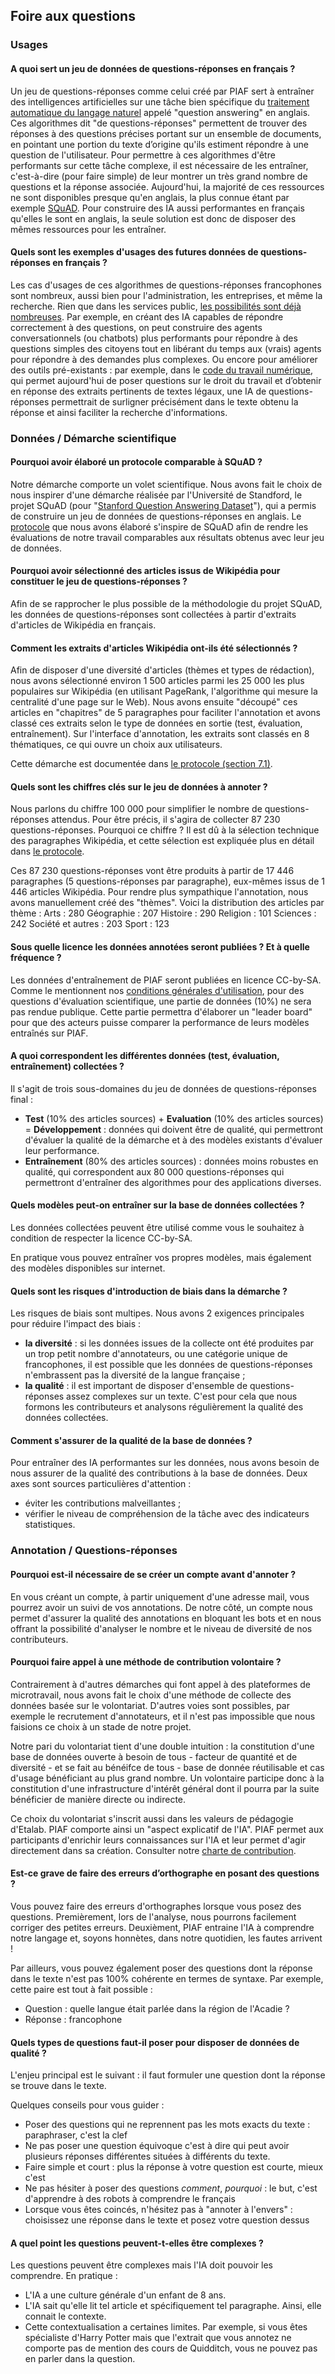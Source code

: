 ## Foire aux questions

### Usages

#### A quoi sert un jeu de données de questions-réponses en français ?

Un jeu de questions-réponses comme celui créé par PIAF sert à entraîner des intelligences artificielles sur une tâche bien spécifique du [traitement automatique du langage naturel](https://fr.wikipedia.org/wiki/Traitement_automatique_du_langage_naturel) appelé "question answering" en anglais. Ces algorithmes dit "de questions-réponses" permettent de trouver des réponses à des questions précises portant sur un ensemble de documents, en pointant une portion du texte d’origine qu'ils estiment répondre à une question de l'utilisateur. Pour permettre à ces algorithmes d'être performants sur cette tâche complexe, il est nécessaire de les entraîner, c'est-à-dire (pour faire simple) de leur montrer un très grand nombre de questions et la réponse associée. Aujourd'hui, la majorité de ces ressources ne sont disponibles presque qu'en anglais, la plus connue étant par exemple [SQuAD](https://rajpurkar.github.io/SQuAD-explorer/). Pour construire des IA aussi performantes en français qu'elles le sont en anglais, la seule solution est donc de disposer des mêmes ressources pour les entraîner.

#### Quels sont les exemples d'usages des futures données de questions-réponses en français ?

Les cas d'usages de ces algorithmes de questions-réponses francophones sont nombreux, aussi bien pour l'administration, les entreprises, et même la recherche. Rien que dans les services public, [les possibilités sont déjà nombreuses](https://piaf.etalab.studio/cas-usage/). Par exemple, en créant des IA capables de répondre correctement à des questions, on peut construire des agents conversationnels (ou chatbots) plus performants pour répondre à des questions simples des citoyens tout en libérant du temps aux (vrais) agents pour répondre à des demandes plus complexes. Ou encore pour améliorer des outils pré-existants : par exemple, dans le [code du travail numérique](https://code.travail.gouv.fr/), qui permet aujourd'hui de poser questions sur le droit du travail et d’obtenir en réponse des extraits pertinents de textes légaux, une IA de questions-réponses permettrait de surligner précisément dans le texte obtenu la réponse et ainsi faciliter la recherche d'informations.

### Données / Démarche scientifique

#### Pourquoi avoir élaboré un protocole comparable à SQuAD ?

Notre démarche comporte un volet scientifique. Nous avons fait le choix de nous inspirer d'une démarche réalisée par l'Université de Standford, le projet SQuAD (pour "[Stanford Question Answering Dataset](https://rajpurkar.github.io/SQuAD-explorer/)"), qui a permis de construire un jeu de données de questions-réponses en anglais. Le [protocole](https://piaf.etalab.studio/protocole-fr/) que nous avons élaboré s'inspire de SQuAD afin de rendre les évaluations de notre travail comparables aux résultats obtenus avec leur jeu de données.

#### Pourquoi avoir sélectionné des articles issus de Wikipédia pour constituer le jeu de questions-réponses ?

Afin de se rapprocher le plus possible de la méthodologie du projet SQuAD, les données de questions-réponses sont collectées à partir d'extraits d'articles de Wikipédia en français.

#### Comment les extraits d'articles Wikipédia ont-ils été sélectionnés ?

Afin de disposer d'une diversité d'articles (thèmes et types de rédaction), nous avons sélectionné environ 1 500 articles parmi les 25 000 les plus populaires sur Wikipédia (en utilisant PageRank, l'algorithme qui mesure la centralité d'une page sur le Web). Nous avons ensuite "découpé" ces articles en "chapitres" de 5 paragraphes pour faciliter l'annotation et avons classé ces extraits selon le type de données en sortie (test, évaluation, entraînement). Sur l'interface d'annotation, les extraits sont classés en 8 thématiques, ce qui ouvre un choix aux utilisateurs.

Cette démarche est documentée dans [le protocole (section 7.1)](https://piaf.etalab.studio/protocole-fr).

#### Quels sont les chiffres clés sur le jeu de données à annoter ?

Nous parlons du chiffre 100 000 pour simplifier le nombre de questions-réponses attendus. Pour être précis, il s'agira de collecter 87 230 questions-réponses. Pourquoi ce chiffre ? Il est dû à la sélection technique des paragraphes Wikipédia, et cette sélection est expliquée plus en détail dans [le protocole](https://piaf.etalab.studio/protocole-fr/).

Ces 87 230 questions-réponses vont être produits à partir de 17 446 paragraphes (5 questions-réponses par paragraphe), eux-mêmes issus de 1 446 articles Wikipédia. Pour rendre plus sympathique l'annotation, nous avons manuellement créé des "thèmes". Voici la distribution des articles par thème :
Arts : 280
Géographie : 207
Histoire : 290
Religion : 101
Sciences : 242
Société et autres : 203
Sport : 123

#### Sous quelle licence les données annotées seront publiées ? Et à quelle fréquence ?

Les données d'entraînement de PIAF seront publiées en licence CC-by-SA. Comme le mentionnent nos [conditions générales d'utilisation](https://piaf.etalab.studio/cgu.html), pour des questions d'évaluation scientifique, une partie de données (10%) ne sera pas rendue publique. Cette partie permettra d'élaborer un "leader board" pour que des acteurs puisse comparer la performance de leurs modèles entraînés sur PIAF.

#### A quoi correspondent les différentes données (test, évaluation, entraînement) collectées ?

Il s'agit de trois sous-domaines du jeu de données de questions-réponses final :
* **Test** (10% des articles sources) + **Evaluation** (10% des articles sources) = **Développement** : données qui doivent être de qualité, qui permettront d'évaluer la qualité de la démarche et à des modèles existants d'évaluer leur performance.
* **Entraînement** (80% des articles sources) : données moins robustes en qualité, qui correspondent aux 80 000 questions-réponses qui permettront d'entraîner des algorithmes pour des applications diverses.

#### Quels modèles peut-on entraîner sur la base de données collectées ?

Les données collectées peuvent être utilisé comme vous le souhaitez à condition de respecter la licence CC-by-SA.   
  
En pratique vous pouvez entraîner vos propres modèles, mais également des modèles disponibles sur internet.

#### Quels sont les risques d'introduction de biais dans la démarche ?

Les risques de biais sont multipes. Nous avons 2 exigences principales pour réduire l'impact des biais :   
* **la diversité** : si les données issues de la collecte ont été produites par un trop petit nombre d'annotateurs, ou une catégorie unique de francophones, il est possible que les données de questions-réponses n'embrassent pas la diversité de la langue française ; 
* **la qualité** : il est important de disposer d'ensemble de questions-réponses assez complexes sur un texte. C'est pour cela que nous formons les contributeurs et analysons régulièrement la qualité des données collectées.

#### Comment s'assurer de la qualité de la base de données ?

Pour entraîner des IA performantes sur les données, nous avons besoin de nous assurer de la qualité des contributions à la base de données. Deux axes sont sources particulières d'attention :
* éviter les contributions malveillantes ;
* vérifier le niveau de compréhension de la tâche avec des indicateurs statistiques.

### Annotation / Questions-réponses

#### Pourquoi est-il nécessaire de se créer un compte avant d'annoter ?

En vous créant un compte, à partir uniquement d'une adresse mail, vous pourrez avoir un suivi de vos annotations. De notre côté, un compte nous permet d'assurer la qualité des annotations en bloquant les bots et en nous offrant la possibilité d'analyser le nombre et le niveau de diversité de nos contributeurs.

#### Pourquoi faire appel à une méthode de contribution volontaire ?

Contrairement à d'autres démarches qui font appel à des plateformes de microtravail, nous avons fait le choix d'une méthode de collecte des données basée sur le volontariat. D'autres voies sont possibles, par exemple le recrutement d'annotateurs, et il n'est pas impossible que nous faisions ce choix à un stade de notre projet.

Notre pari du volontariat tient d'une double intuition : la constitution d'une base de données ouverte à besoin de tous - facteur de quantité et de diversité - et se fait au bénéifce de tous - base de donnée réutilisable et cas d'usage bénéficiant au plus grand nombre. Un volontaire participe donc à la constitution d'une infrastructure d'intérêt général dont il pourra par la suite bénéficier de manière directe ou indirecte. 

Ce choix du volontariat s'inscrit aussi dans les valeurs de pédagogie d'Etalab. PIAF comporte ainsi un "aspect explicatif de l'IA". PIAF permet aux participants d'enrichir leurs connaissances sur l'IA et leur permet d'agir directement dans sa création. Consulter notre [charte de contribution](https://piaf.etalab.studio/contribution.html). 

#### Est-ce grave de faire des erreurs d’orthographe en posant des questions ?

Vous pouvez faire des erreurs d'orthographes lorsque vous posez des questions. Premièrement, lors de l'analyse, nous pourrons facilement corriger des petites erreurs. Deuxièment, PIAF entraine l'IA à comprendre notre langage et, soyons honnètes, dans notre quotidien, les fautes arrivent ! 

Par ailleurs, vous pouvez également poser des questions dont la réponse dans le texte n'est pas 100% cohérente en termes de syntaxe. Par exemple, cette paire est tout à fait possible : 

* Question : quelle langue était parlée dans la région de l'Acadie ?
* Réponse : francophone

#### Quels types de questions faut-il poser pour disposer de données de qualité ?

L'enjeu principal est le suivant : il faut formuler une question dont la réponse se trouve dans le texte.

Quelques conseils pour vous guider : 
* Poser des questions qui ne reprennent pas les mots exacts du texte : paraphraser, c'est la clef
* Ne pas poser une question équivoque c'est à dire qui peut avoir plusieurs réponses différentes situées à différents du texte.
* Faire simple et court : plus la réponse à votre question est courte, mieux c'est
* Ne pas hésiter à poser des questions *comment*, *pourquoi* : le but, c'est d'apprendre à des robots à comprendre le français
* Lorsque vous êtes coincés, n'hésitez pas à "annoter à l'envers" : choisissez une réponse dans le texte et posez votre question dessus 

#### A quel point les questions peuvent-t-elles être complexes ?

Les questions peuvent être complexes mais l'IA doit pouvoir les comprendre. En pratique :
* L'IA a une culture générale d'un enfant de 8 ans.
* L'IA sait qu'elle lit tel article et spécifiquement tel paragraphe. Ainsi, elle connait le contexte.
* Cette contextualisation a certaines limites. Par exemple, si vous êtes spécialiste d'Harry Potter mais que l'extrait que vous annotez ne comporte pas de mention des cours de Quidditch, vous ne pouvez pas en parler dans la question.


